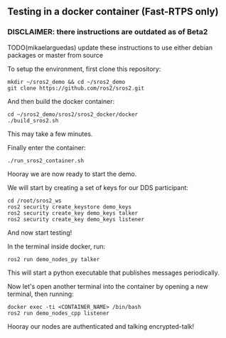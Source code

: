 ## Testing in a docker container (Fast-RTPS only)

### DISCLAIMER: there instructions are outdated as of Beta2


TODO(mikaelarguedas) update these instructions to use either debian packages or master from source

To setup the environment, first clone this repository:

```
mkdir ~/sros2_demo && cd ~/sros2_demo
git clone https://github.com/ros2/sros2.git
```

And then build the docker container:

```
cd ~/sros2_demo/sros2/sros2_docker/docker
./build_sros2.sh
```

This may take a few minutes.

Finally enter the container:

```
./run_sros2_container.sh
```

Hooray we are now ready to start the demo.

We will start by creating a set of keys for our DDS participant:

```
cd /root/sros2_ws
ros2 security create_keystore demo_keys
ros2 security create_key demo_keys talker
ros2 security create_key demo_keys listener
```

And now start testing!

In the terminal inside docker, run:

```
ros2 run demo_nodes_py talker
```

This will start a python executable that publishes messages periodically.

Now let's open another terminal into the container by opening a new terminal, then running:

```
docker exec -ti <CONTAINER_NAME> /bin/bash
ros2 run demo_nodes_cpp listener
```

Hooray our nodes are authenticated and talking encrypted-talk!

